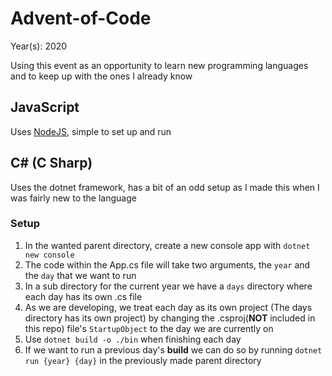 # Advent-of-Code

Year(s): 2020

Using this event as an opportunity to learn new programming languages and to keep up with the ones I already know

## JavaScript

Uses [NodeJS](https://nodejs.org/en/), simple to set up and run

## C# (C Sharp)

Uses the dotnet framework, has a bit of an odd setup as I made this when I was fairly new to the language

### Setup

1. In the wanted parent directory, create a new console app with `dotnet new console`
2. The code within the App.cs file will take two arguments, the `year` and the `day` that we want to run
3. In a sub directory for the current year we have a `days` directory where each day has its own .cs file
4. As we are developing, we treat each day as its own project (The days directory has its own project) by changing the .csproj(**NOT** included in this repo) file's `StartupObject` to the day we are currently on
5. Use `dotnet build -o ./bin` when finishing each day
6. If we want to run a previous day's __build__ we can do so by running `dotnet run {year} {day}` in the previously made parent directory
